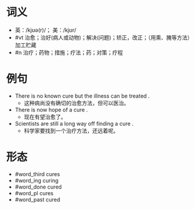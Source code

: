 # 词义
- 英：/kjʊə(r)/； 美：/kjʊr/
- #vt 治愈；治好(病人或动物)；解决(问题)；矫正，改正；（用熏、腌等方法）加工贮藏
- #n 治疗；药物；措施；疗法；药；对策；疗程
# 例句
- There is no known cure but the illness can be treated .
	- 这种病尚没有确切的治愈方法，但可以医治。
- There is now hope of a cure .
	- 现在有望治愈了。
- Scientists are still a long way off finding a cure .
	- 科学家要找到一个治疗方法，还远着呢。
# 形态
- #word_third cures
- #word_ing curing
- #word_done cured
- #word_pl cures
- #word_past cured
